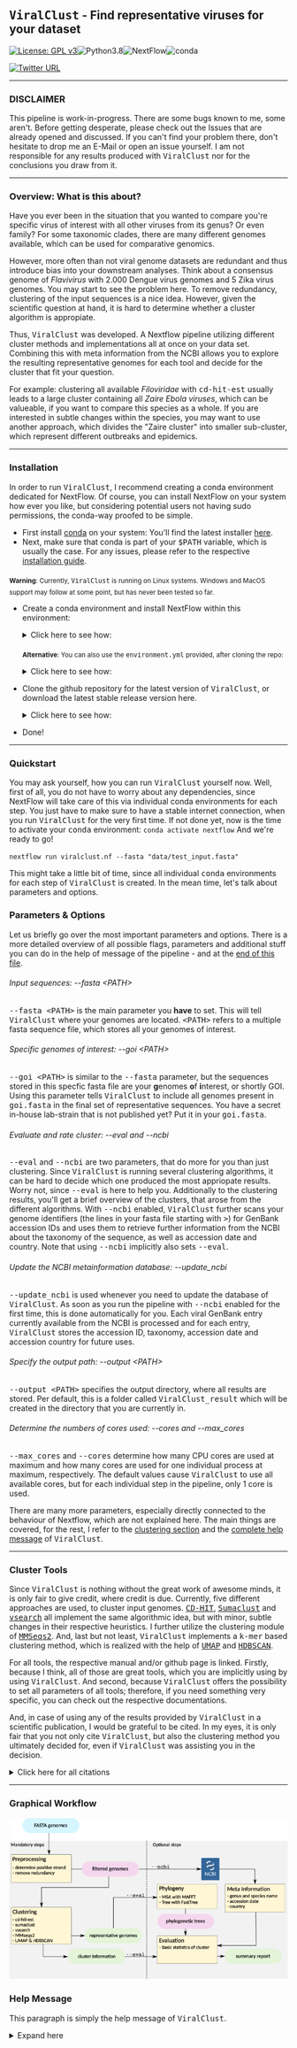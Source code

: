
## <samp>ViralClust</samp> - Find representative viruses for your dataset
[![License: GPL v3](https://img.shields.io/badge/License-GPL%20v3-teal.svg)](https://www.gnu.org/licenses/gpl-3.0)![Python3.8](https://img.shields.io/badge/Language-Python_3.8-darkred.svg)![NextFlow](https://img.shields.io/badge/Nextflow-20.07.01-blue.svg)![conda](https://img.shields.io/badge/Uses-conda-green.svg)

[![Twitter URL](https://img.shields.io/twitter/url/https/twitter.com/klamkiewicz?label=%40klamkiewicz&style=social)](https://twitter.com/klamkiewicz)

***

### DISCLAIMER
This pipeline is work-in-progress.
There are some bugs known to me, some aren't. Before getting desperate, please check out the Issues that are already opened and discussed. If you can't find your problem there, don't hesitate to drop me an E-Mail or open an issue yourself.
I am not responsible for any results produced with <samp>ViralClust</samp> nor for the conclusions you draw from it.

***

### Overview: What is this about?
Have you ever been in the situation that you wanted to compare you're specific virus of interest with all other viruses from its genus? Or even family? For some taxonomic clades, there are many different genomes available, which can be used for comparative genomics.

However, more often than not viral genome datasets are redundant and thus introduce bias into your downstream analyses. Think about a consensus genome of *Flavivirus* with 2.000 Dengue virus genomes and 5 Zika virus genomes. You may start to see the problem here. To remove redundancy, clustering of the input sequences is a nice idea. However, given the scientific question at hand, it is hard to determine whether a cluster algorithm is appropiate.

Thus, <samp>ViralClust</samp> was developed. A Nextflow pipeline utilizing different cluster methods and implementations all at once on your data set. Combining this with meta information from the NCBI allows you to explore the resulting representative genomes for each tool and decide for the cluster that fit your question.

For example: clustering all available *Filoviridae* with <samp>cd-hit-est</samp> usually leads to a large cluster containing all *Zaire Ebola viruses*, which can be valueable, if you want to compare this species as a whole. If you are interested in subtle changes within the species, you may want to use another approach, which divides the "Zaire cluster" into smaller sub-cluster, which represent different outbreaks and epidemics.

***

### Installation
In order to run <samp>ViralClust</samp>, I recommend creating a conda environment dedicated for NextFlow.
Of course, you can install NextFlow on your system how ever you like, but considering potential users not having sudo permissions, the conda-way proofed to be simple.

* First install [conda](https://docs.conda.io/en/latest/) on your system: You'll find the latest installer [here](https://docs.conda.io/en/latest/miniconda.html).
* Next, make sure that conda is part of your <samp>$PATH</samp> variable, which is usually the case. For any issues, please refer to the respective [installation guide](https://conda.io/projects/conda/en/latest/user-guide/install/index.html).

<sub>**Warning**: Currently, <samp>ViralClust</samp> is running on Linux systems. Windows and MacOS support may follow at some point, but has never been tested so far.</sub>
* Create a conda environment and install NextFlow within this environment:

  <details><summary>Click here to see how:</summary>

  ```bash
  conda create -n nextflow -c bioconda nextflow
  conda activate nextflow
  ```
  </details>

  <sub>**Alternative**: You can also use the <samp>environment.yml</samp> provided, after cloning the repo:</sub>

  <details><summary>Click here to see how:</summary>

  ```bash
  conda env create -f environment.yml
  ```
   </details>

* Clone the github repository for the latest version of <samp>ViralClust</samp>, or download the latest stable release version here.

  <details><summary>Click here to see how:</summary>

  ```bash
  `git clone https://github.com/klamkiew/ViralClust.git && cd ViralClust`
  ```
   </details>

* Done!

***

### Quickstart

You may ask yourself, how you can run <samp>ViralClust</samp> yourself now.
Well, first of all, you do not have to worry about any dependencies, since NextFlow will take care of this via individual conda environments for each step. You just have to make sure to have a stable internet connection, when you run <samp>ViralClust</samp> for the very first time.
If not done yet, now is the time to activate your <samp>conda</samp> environment:
`conda activate nextflow`
And we're ready to go!

`nextflow run viralclust.nf --fasta "data/test_input.fasta"`


This might take a little bit of time, since all individual <samp>conda</samp> environments for each step of <samp>ViralClust</samp> is created.
In the mean time, let's talk about parameters and options.

### Parameters & Options

Let us briefly go over the most important parameters and options. There is a more detailed overview of all possible flags, parameters and additional stuff you can
do in the help of message of the pipeline - and at the [end of this file](#help-message).

###### Input sequences: --fasta \<PATH>
<samp>--fasta \<PATH\></samp> is the main parameter you **have** to set. This will tell <samp>ViralClust</samp> where your genomes are located. <samp>\<PATH\></samp> refers to a multiple fasta sequence file, which stores all your genomes of interest.

###### Specific genomes of interest: --goi \<PATH>
<samp>--goi \<PATH\></samp> is similar to the <samp>--fasta</samp> parameter, but the sequences stored in this specfic fasta file are your **g**enomes **o**f **i**nterest, or shortly GOI. Using this parameter tells <samp>ViralClust</samp> to include all genomes present in <samp>goi.fasta</samp> in the final set of representative sequences. You have a secret in-house lab-strain that is not published yet? Put it in your <samp>goi.fasta</samp>.

###### Evaluate and rate cluster: --eval and --ncbi
<samp>--eval</samp> and <samp>--ncbi</samp> are two parameters, that do more for you than just clustering. Since <samp>ViralClust</samp> is running several clustering algorithms, it can be hard to decide which one produced the most appriopate results. Worry not, since <samp>--eval</samp> is here to help you. Additionally to the clustering results, you'll get a brief overview of the clusters, that arose from the different algorithms. With <samp>--ncbi</samp> enabled, <samp>ViralClust</samp> further scans your genome identifiers (the lines in your fasta file starting with <samp>\></samp>) for GenBank accession IDs and uses them to retrieve further information from the NCBI about the taxonomy of the sequence, as well as accession date and country. Note that using <samp>--ncbi</samp> implicitly also sets <samp>--eval</samp>.

###### Update the NCBI metainformation database: --update_ncbi
<samp>--update_ncbi</samp> is used whenever you need to update the database of <samp>ViralClust</samp>. As soon as you run the pipeline with <samp>--ncbi</samp> enabled for the first time, this is done automatically for you. Each viral GenBank entry currently available from the NCBI is processed and for each entry, <samp>ViralClust</samp> stores the accession ID, taxonomy, accession date and accession country for future uses.

###### Specify the output path: --output \<PATH>
<samp>--output \<PATH\></samp> specifies the output directory, where all results are stored. Per default, this is a folder called <samp>ViralClust_result</samp> which will be created in the directory that you are currently in.

###### Determine the numbers of cores used: --cores and --max_cores
<samp>--max_cores</samp> and <samp>--cores</samp> determine how many CPU cores are used at maximum and how many cores are used for one individual process at maximum, respectively. The default values cause <samp>ViralClust</samp> to use all available cores, but for each individual step in the pipeline, only 1 core is used.

There are many more parameters, especially directly connected to the behaviour of Nextflow, which are not explained here. The main things are covered, for the rest, I refer to the [clustering section](#cluster-tools) and the [complete help message](#help-message) of <samp>ViralClust</samp>.


***

### Cluster Tools

Since <samp>ViralClust</samp> is nothing without the great work of awesome minds, it is only fair to give credit, where credit is due. Currently, five different approaches are used, to cluster input genomes. <samp>[CD-HIT](http://www.bioinformatics.org/cd-hit/cd-hit-user-guide)</samp>, <samp>[Sumaclust](https://git.metabarcoding.org/obitools/sumaclust/wikis/home/)</samp> and <samp>[vsearch](https://github.com/torognes/vsearch)</samp> all implement the same algorithmic idea, but with minor, subtle changes in their respective heuristics. I further utilize the clustering module of <samp>[MMSeqs2](https://github.com/soedinglab/MMseqs2)</samp>. And, last but not least, <samp>ViralClust</samp> implements a <samp>k-mer</samp> based clustering method, which is realized with the help of <samp>[UMAP](https://umap-learn.readthedocs.io/en/latest/how_umap_works.html)</samp> and <samp>[HDBSCAN](https://hdbscan.readthedocs.io/en/latest/how_hdbscan_works.html)</samp>.

For all tools, the respective manual and/or github page is linked. Firstly, because I think, all of those are great tools, which you are implicitly using by using <samp>ViralClust</samp>. And second, because <samp>ViralClust</samp> offers the possibility to set all parameters of all tools; therefore, if you need something very specific, you can check out the respective documentations.

And, in case of using any of the results provided by <samp>ViralClust</samp> in a scientific publication, I would be grateful to be cited. In my eyes, it is only fair that you not only cite <samp>ViralClust</samp>, but also the clustering method you ultimately decided for, even if <samp>ViralClust</samp> was assisting you in the decision.

<details><summary>Click here for all citations</summary>

  * CD-HIT:
    * `Weizhong Li & Adam Godzik, "Cd-hit: a fast program for clustering and comparing large sets of protein or nucleotide sequences". Bioinformatics, (2006) 22:1658-9`
    * `Limin Fu, Beifang Niu, Zhengwei Zhu, Sitao Wu and Weizhong Li, CD-HIT: accelerated for clustering the next generation sequencing data. Bioinformatics, (2012), 28 (23): 3150-3152`

  * sumaclust:
    * `Mercier C, Boyer F, Bonin A, Coissac E (2013) SUMATRA and SUMACLUST: fast and exact comparison and clustering of sequences. Available: http://metabarcoding.org/sumatra.`

  * vsearch:
    * `Rognes T, Flouri T, Nichols B, Quince C, Mahé F. (2016) VSEARCH: a versatile open source tool for metagenomics. PeerJ 4:e2584`

  * MMSeqs2:
    * `Steinegger, M., Söding, J. "MMseqs2 enables sensitive protein sequence searching for the analysis of massive data sets". Nat Biotechnol 35, 1026–1028 (2017)`

  * UMAP & HDBscan: 
    * `McInnes, L, Healy, J, "UMAP: Uniform Manifold Approximation and Projection for Dimension Reduction", ArXiv e-prints 1802.03426, 2018`
    * `L. McInnes, J. Healy, S. Astels, "hdbscan: Hierarchical density based clustering" In: Journal of Open Source Software, The Open Journal, volume 2, number 11. 2017`
</details>

***

### Graphical Workflow

![Workflow graph](/pic/workflow.png)

### Help Message

This paragraph is simply the help message of <samp>ViralClust</samp>.

<details><summary>Expand here</summary>

```
____________________________________________________________________________________________

Welcome to ViralClust - your pipeline to cluster viral genome sequences once and for all!
____________________________________________________________________________________________

Usage example:
nextflow run ViralClust.nf --update_ncbi

or

nextflow run ViralClust.nf --fasta "genomes.fasta"

or both

nextflow run ViralClust.nf --update_ncbi --fasta "genomes.fasta"

____________________________________________________________________________________________

Mandatory Input:
--fasta PATH                      Path to a multiple fasta sequence file, storing all genomes that shall be clustered.
                                  Usually, this parameter has to be set, unless the parameter --ncbi_update has been set.

Optional Input:
--goi PATH                        Path to a (multiple) fasta sequence file with genomes that have to end
                                  up in the final set of representative genomes, e.g. strains of your lab that are
                                  of special interest. This parameter is optional.
____________________________________________________________________________________________

Options:
--eval                            After clustering, calculate basic statistics of clustering results. For each
                                  tool, the minimum, maximum, average and median cluster sizes are calculated,
                                  as well as the average distance of two representative genomes.

--ncbi                            Additionally to the evaluation performed by --eval, NCBI metainformation
                                  is included for all genomes of the input set. Therefore, the identifier of fasta records are
                                  scanned for GenBank accession IDs, which are then used to retrieve information about the taxonomy,
                                  accession date and accession country of a sequence. Implicitly calls --eval.
                                  Attention: If no database is available at data, setting this flag
                                  implicitly sets --ncbi_update.

--ncbi_update                     Downloads all current GenBank entries from the NCBI FTP server and processes the data to
                                  the databank stored at data.

Cluster options:
--cdhit_params                    Additional parameters for CD-HIT-EST cluster analysis. [default -c 0.9]
                                  For more information and options, we refer to the CD-HIT manual.

--hdbscan_params                  Additional parameters for HDBscan cluster analysis. [default ]
                                  For more information and options, please use
                                  nextflow run ViralClust.nf --hdbscan_help or python3 bin/hdbscan_virus.py -h.

--sumaclust_params                Additional parameters for sumaclust cluster analysis. [default ]
                                  For more information and options, we refer to the sumaclust manual.

--vclust_params                   Additional parameters for vsearch cluster analysis. [default --id 0.9]
                                  For more information and options, we refer to the vsearch manual.

--mmseqs_params                   Additional parameters for MMSeqs2 cluster analysis. [default ]
                                  For more information and options, we refer to the MMSeqs2 manual.

Computing options:
--cores INT                       max cores per process for local use [default 1]
--max_cores INT                   max cores used on the machine for local use [default ALL]
--memory INT                      max memory in GB for local use [default 16.GB]
--output PATH                     name of the result folder [default ViralClust_results]
--permanentCacheDir PATH          location for auto-download data like databases [default data]
--condaCacheDir PATH              location for storing the conda environments [default conda]
--workdir PATH                    working directory for all intermediate results [default /tmp/nextflow-work-$USER]

Nextflow options:
-with-report rep.html             cpu / ram usage (may cause errors)
-with-dag chart.html              generates a flowchart for the process tree
-with-timeline time.html          timeline (may cause errors)
____________________________________________________________________________________________

```
</details>